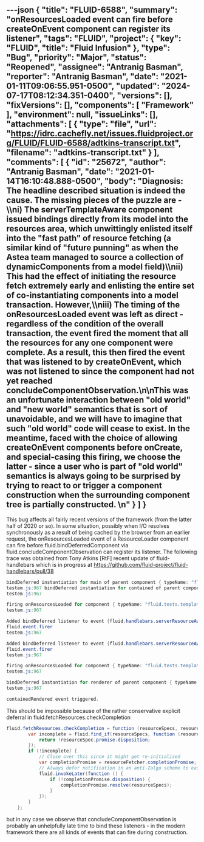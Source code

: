 ---json
{
  "title": "FLUID-6588",
  "summary": "onResourcesLoaded event can fire before createOnEvent component can register its listener",
  "tags": "FLUID",
  "project": {
    "key": "FLUID",
    "title": "Fluid Infusion"
  },
  "type": "Bug",
  "priority": "Major",
  "status": "Reopened",
  "assignee": "Antranig Basman",
  "reporter": "Antranig Basman",
  "date": "2021-01-11T09:06:55.951-0500",
  "updated": "2024-07-17T08:12:34.351-0400",
  "versions": [],
  "fixVersions": [],
  "components": [
    "Framework"
  ],
  "environment": null,
  "issueLinks": [],
  "attachments": [
    {
      "type": "file",
      "url": "https://idrc.cachefly.net/issues.fluidproject.org/FLUID/FLUID-6588/adtkins-transcript.txt",
      "filename": "adtkins-transcript.txt"
    }
  ],
  "comments": [
    {
      "id": "25672",
      "author": "Antranig Basman",
      "date": "2021-01-14T16:10:48.888-0500",
      "body": "Diagnosis: The headline described situation is indeed the cause. The missing pieces of the puzzle are - \\\ni) The serverTemplateAware component issued bindings directly from its model into the resources area, which unwittingly enlisted itself into the \"fast path\" of resource fetching (a similar kind of \"future punning\" as when the Astea team managed to source a collection of dynamicComponents from a model field)\\\nii) This had the effect of initiating the resource fetch extremely early and enlisting the entire set of co-instantiating components into a model transaction. However,\\\niii) The timing of the onResourcesLoaded event was left as direct - regardless of the condition of the overall transaction, the event fired the moment that all the resources for any one component were complete. As a result, this then fired the event that was listened to by createOnEvent, which was not listened to since the component had not yet reached concludeComponentObservation.\n\nThis was an unfortunate interaction between \"old world\" and \"new world\" semantics that is sort of unavoidable, and we will have to imagine that such \"old world\" code will cease to exist. In the meantime, faced with the choice of allowing createOnEvent components before onCreate, and special-casing this firing, we choose the latter - since a user who is part of \"old world\" semantics is always going to be surprised by trying to react to or trigger a component construction when the surrounding component tree is partially constructed.&#x20;\n"
    }
  ]
}
---
This bug affects all fairly recent versions of the framework (from the latter half of 2020 or so). In some situation, possibly when I/O resolves synchronously as a result of being cached by the browser from an earlier request, the onResourcesLoaded event of a ResourceLoader component can fire before fluid.bindDeferredComponent via fluid.concludeComponentObservation can register its listener. The following trace was obtained from Tony Atkins \[RtF] recent update of fluid-handlebars which is in progress at <https://github.com/fluid-project/fluid-handlebars/pull/38>

```java
bindDeferred instantiation for main of parent component { typeName: "fluid.tests.templateAware.testEnvironment id: 7oh44guo-77" gradeNames: ["fluid.test.testEnvironment","fluid.tests.templateAware.testEnvironment"]} at path testEnvironment-7oh44guo-77 for event {that}.events.createFixtures
testem.js:967 bindDeferred instantiation for contained of parent component { typeName: "fluid.tests.templateAware.testEnvironment id: 7oh44guo-77" gradeNames: ["fluid.test.testEnvironment","fluid.tests.templateAware.testEnvironment"]} at path testEnvironment-7oh44guo-77 for event {that}.events.createFixtures
testem.js:967 

firing onResourcesLoaded for component { typeName: "fluid.tests.templateAware.serverResourceAware id: 7oh44guo-124" gradeNames: ["fluid.resourceLoader","fluid.handlebars.serverResourceAware","fluid.binder","fluid.binder.bindOnDomChange","fluid.baseViewComponent","fluid.handlebars.templateAware","fluid.handlebars.templateAware.serverResourceAware","fluid.tests.handlebars.templateAware.serverResourceAware","fluid.tests.templateAware.serverResourceAware"]} at path testEnvironment-7oh44guo-77.main
testem.js:967 

Added bindDeferred listener to event {fluid.handlebars.serverResourceAware}.events.onResourcesLoaded of component { typeName: "fluid.tests.templateAware.contained id: 7oh44guo-125" gradeNames: ["fluid.resourceLoader","fluid.handlebars.serverResourceAware","fluid.binder","fluid.binder.bindOnDomChange","fluid.baseViewComponent","fluid.handlebars.templateAware","fluid.handlebars.templateAware.serverResourceAware","fluid.tests.handlebars.templateAware.serverResourceAware","fluid.tests.templateAware.serverResourceAware","fluid.tests.templateAware.contained"]} at path testEnvironment-7oh44guo-77.contained:  
fluid.event.firer
testem.js:967 

Added bindDeferred listener to event {fluid.handlebars.serverResourceAware}.events.onResourcesLoaded of component { typeName: "fluid.tests.templateAware.serverResourceAware id: 7oh44guo-124" gradeNames: ["fluid.resourceLoader","fluid.handlebars.serverResourceAware","fluid.binder","fluid.binder.bindOnDomChange","fluid.baseViewComponent","fluid.handlebars.templateAware","fluid.handlebars.templateAware.serverResourceAware","fluid.tests.handlebars.templateAware.serverResourceAware","fluid.tests.templateAware.serverResourceAware"]} at path testEnvironment-7oh44guo-77.main:  
fluid.event.firer
testem.js:967 

firing onResourcesLoaded for component { typeName: "fluid.tests.templateAware.contained id: 7oh44guo-125" gradeNames: ["fluid.resourceLoader","fluid.handlebars.serverResourceAware","fluid.binder","fluid.binder.bindOnDomChange","fluid.baseViewComponent","fluid.handlebars.templateAware","fluid.handlebars.templateAware.serverResourceAware","fluid.tests.handlebars.templateAware.serverResourceAware","fluid.tests.templateAware.serverResourceAware","fluid.tests.templateAware.contained"]} at path testEnvironment-7oh44guo-77.contained
testem.js:967 

bindDeferred instantiation for renderer of parent component { typeName: "fluid.tests.templateAware.contained id: 7oh44guo-125" gradeNames: ["fluid.resourceLoader","fluid.handlebars.serverResourceAware","fluid.binder","fluid.binder.bindOnDomChange","fluid.baseViewComponent","fluid.handlebars.templateAware","fluid.handlebars.templateAware.serverResourceAware","fluid.tests.handlebars.templateAware.serverResourceAware","fluid.tests.templateAware.serverResourceAware","fluid.tests.templateAware.contained"]} at path testEnvironment-7oh44guo-77.contained for event {fluid.handlebars.serverResourceAware}.events.onResourcesLoaded
testem.js:967 

containedRendered event triggered.
```

This should be impossible because of the rather conservative explicit deferral in fluid.fetchResources.checkCompletion

```java
fluid.fetchResources.checkCompletion = function (resourceSpecs, resourceFetcher) {
        var incomplete = fluid.find_if(resourceSpecs, function (resourceSpec) {
            return !resourceSpec.promise.disposition;
        });
        if (!incomplete) {
            // Close over this since it might get re-initialised
            var completionPromise = resourceFetcher.completionPromise;
            // Always defer notification in an anti-Zalgo scheme to ease problems like FLUID-6202
            fluid.invokeLater(function () {
                if (!completionPromise.disposition) {
                    completionPromise.resolve(resourceSpecs);
                }
            });
        }
    };
```

but in any case we observe that concludeComponentObservation is probably an unhelpfully late time to bind these listeners - in the modern framework there are all kinds of events that can fire during construction.

        
